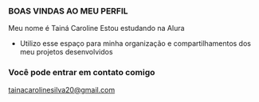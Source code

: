 ### BOAS VINDAS AO MEU PERFIL 
Meu nome é Tainá Caroline
Estou estudando na Alura
- Utilizo esse espaço para minha organização e compartilhamentos dos meu projetos desenvolvidos 
### Você pode entrar em contato comigo
tainacarolinesilva20@gmail.com
